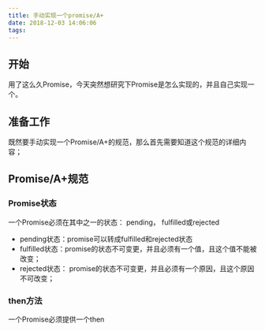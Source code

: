 ```yaml
---
title: 手动实现一个promise/A+
date: 2018-12-03 14:06:06
tags:
---
```


开始
---
用了这么久Promise，今天突然想研究下Promise是怎么实现的，并且自己实现一个。

准备工作
---
既然要手动实现一个Promise/A+的规范，那么首先需要知道这个规范的详细内容；

Promise/A+规范
---
### Promise状态
一个Promise必须在其中之一的状态： pending， fulfilled或rejected
* pending状态：promise可以转成fulfilled和rejected状态
* fulfilled状态：promise的状态不可变更，并且必须有一个值，且这个值不能被改变；
* rejected状态： promise的状态不可变更，并且必须有一个原因，且这个原因不可改变；

### then方法
一个Promise必须提供一个then

